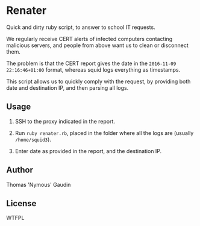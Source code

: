 Renater
=======

Quick and dirty ruby script, to answer to school IT requests.

We regularly receive CERT alerts of infected computers contacting malicious servers, and people from above want us to clean or disconnect them.

The problem is that the CERT report gives the date in the `2016-11-09 22:16:46+01:00` format, whereas squid logs everything as timestamps.

This script allows us to quickly comply with the request, by providing both date and destination IP, and then parsing all logs.

## Usage

  1. SSH to the proxy indicated in the report.

  2. Run `ruby renater.rb`, placed in the folder where all the logs are (usually `/home/squid3`).

  3. Enter date as provided in the report, and the destination IP.

## Author
Thomas 'Nymous' Gaudin

## License
WTFPL
